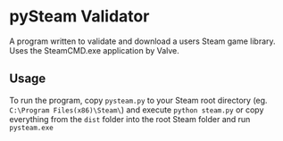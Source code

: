 pySteam Validator
=================

A program written to validate and download a users Steam game library. Uses the SteamCMD.exe application by Valve.

Usage
-----

To run the program, copy `pysteam.py` to your Steam root directory (eg. `C:\Program Files(x86)\Steam\`) and execute `python steam.py` or copy everything from the `dist` folder into the root Steam folder and run `pysteam.exe`